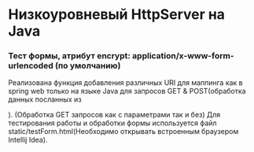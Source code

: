 # Низкоуровневый HttpServer на Java
### Тест формы, атрибут encrypt: application/x-www-form-urlencoded (по умолчанию)
Реализована функция добавления различных URI для маппинга как в spring web только на языке Java для запросов GET & POST(обработка данных посланных из

). (Обработка GET запросов как с параметрами так и без) Для тестирования работы и обработки формы используется файл static/testForm.html(Необходимо открывать встроенным браузером Intellij Idea).